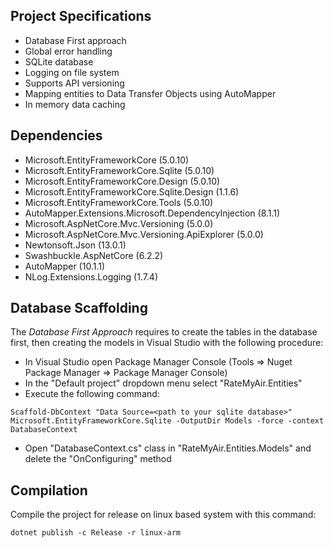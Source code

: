 ## Project Specifications

* Database First approach
* Global error handling
* SQLite database
* Logging on file system
* Supports API versioning
* Mapping entities to Data Transfer Objects using AutoMapper
* In memory data caching

## Dependencies

* Microsoft.EntityFrameworkCore (5.0.10)
* Microsoft.EntityFrameworkCore.Sqlite (5.0.10)
* Microsoft.EntityFrameworkCore.Design (5.0.10)
* Microsoft.EntityFrameworkCore.Sqlite.Design (1.1.6)
* Microsoft.EntityFrameworkCore.Tools (5.0.10)
* AutoMapper.Extensions.Microsoft.DependencyInjection (8.1.1)
* Microsoft.AspNetCore.Mvc.Versioning (5.0.0)
* Microsoft.AspNetCore.Mvc.Versioning.ApiExplorer (5.0.0)
* Newtonsoft.Json (13.0.1)
* Swashbuckle.AspNetCore (6.2.2)
* AutoMapper (10.1.1)
* NLog.Extensions.Logging (1.7.4)

## Database Scaffolding

The *Database First Approach* requires to create the tables in the database first, then creating the models in Visual Studio with the following procedure:

* In Visual Studio open Package Manager Console (Tools => Nuget Package Manager => Package Manager Console)
* In the "Default project" dropdown menu select "RateMyAir.Entities"
* Execute the following command:

```
Scaffold-DbContext "Data Source=<path to your sqlite database>" Microsoft.EntityFrameworkCore.Sqlite -OutputDir Models -force -context DatabaseContext
```

* Open "DatabaseContext.cs" class in "RateMyAir.Entities.Models" and delete the "OnConfiguring" method

## Compilation 

Compile the project for release on linux based system with this command:

```
dotnet publish -c Release -r linux-arm
```
